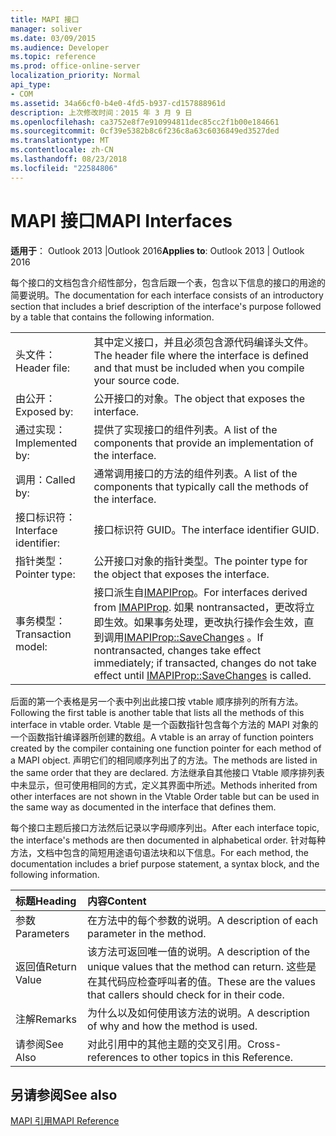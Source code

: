 ```yaml
---
title: MAPI 接口
manager: soliver
ms.date: 03/09/2015
ms.audience: Developer
ms.topic: reference
ms.prod: office-online-server
localization_priority: Normal
api_type:
- COM
ms.assetid: 34a66cf0-b4e0-4fd5-b937-cd157888961d
description: 上次修改时间：2015 年 3 月 9 日
ms.openlocfilehash: ca3752e8f7e910994811dec85cc2f1b00e184661
ms.sourcegitcommit: 0cf39e5382b8c6f236c8a63c6036849ed3527ded
ms.translationtype: MT
ms.contentlocale: zh-CN
ms.lasthandoff: 08/23/2018
ms.locfileid: "22584806"
---
```

# <a name="mapi-interfaces"></a><span data-ttu-id="ef675-103">MAPI 接口</span><span class="sxs-lookup"><span data-stu-id="ef675-103">MAPI Interfaces</span></span>

  
  
<span data-ttu-id="ef675-104">**适用于**： Outlook 2013 |Outlook 2016</span><span class="sxs-lookup"><span data-stu-id="ef675-104">**Applies to**: Outlook 2013 | Outlook 2016</span></span> 
  
<span data-ttu-id="ef675-105">每个接口的文档包含介绍性部分，包含后跟一个表，包含以下信息的接口的用途的简要说明。</span><span class="sxs-lookup"><span data-stu-id="ef675-105">The documentation for each interface consists of an introductory section that includes a brief description of the interface's purpose followed by a table that contains the following information.</span></span>
  
|||
|:-----|:-----|
|<span data-ttu-id="ef675-106">头文件：</span><span class="sxs-lookup"><span data-stu-id="ef675-106">Header file:</span></span>  <br/> |<span data-ttu-id="ef675-107">其中定义接口，并且必须包含源代码编译头文件。</span><span class="sxs-lookup"><span data-stu-id="ef675-107">The header file where the interface is defined and that must be included when you compile your source code.</span></span>  <br/> |
|<span data-ttu-id="ef675-108">由公开：</span><span class="sxs-lookup"><span data-stu-id="ef675-108">Exposed by:</span></span>  <br/> |<span data-ttu-id="ef675-109">公开接口的对象。</span><span class="sxs-lookup"><span data-stu-id="ef675-109">The object that exposes the interface.</span></span>  <br/> |
|<span data-ttu-id="ef675-110">通过实现：</span><span class="sxs-lookup"><span data-stu-id="ef675-110">Implemented by:</span></span>  <br/> |<span data-ttu-id="ef675-111">提供了实现接口的组件列表。</span><span class="sxs-lookup"><span data-stu-id="ef675-111">A list of the components that provide an implementation of the interface.</span></span>  <br/> |
|<span data-ttu-id="ef675-112">调用：</span><span class="sxs-lookup"><span data-stu-id="ef675-112">Called by:</span></span>  <br/> |<span data-ttu-id="ef675-113">通常调用接口的方法的组件列表。</span><span class="sxs-lookup"><span data-stu-id="ef675-113">A list of the components that typically call the methods of the interface.</span></span>  <br/> |
|<span data-ttu-id="ef675-114">接口标识符：</span><span class="sxs-lookup"><span data-stu-id="ef675-114">Interface identifier:</span></span>  <br/> |<span data-ttu-id="ef675-115">接口标识符 GUID。</span><span class="sxs-lookup"><span data-stu-id="ef675-115">The interface identifier GUID.</span></span>  <br/> |
|<span data-ttu-id="ef675-116">指针类型：</span><span class="sxs-lookup"><span data-stu-id="ef675-116">Pointer type:</span></span>  <br/> |<span data-ttu-id="ef675-117">公开接口对象的指针类型。</span><span class="sxs-lookup"><span data-stu-id="ef675-117">The pointer type for the object that exposes the interface.</span></span>  <br/> |
|<span data-ttu-id="ef675-118">事务模型：</span><span class="sxs-lookup"><span data-stu-id="ef675-118">Transaction model:</span></span>  <br/> |<span data-ttu-id="ef675-119">接口派生自[IMAPIProp](imapipropiunknown.md)。</span><span class="sxs-lookup"><span data-stu-id="ef675-119">For interfaces derived from [IMAPIProp](imapipropiunknown.md).</span></span> <span data-ttu-id="ef675-120">如果 nontransacted，更改将立即生效。如果事务处理，更改执行操作会生效，直到调用[IMAPIProp::SaveChanges](imapiprop-savechanges.md) 。</span><span class="sxs-lookup"><span data-stu-id="ef675-120">If nontransacted, changes take effect immediately; if transacted, changes do not take effect until [IMAPIProp::SaveChanges](imapiprop-savechanges.md) is called.</span></span>  <br/> |
   
<span data-ttu-id="ef675-121">后面的第一个表格是另一个表中列出此接口按 vtable 顺序排列的所有方法。</span><span class="sxs-lookup"><span data-stu-id="ef675-121">Following the first table is another table that lists all the methods of this interface in vtable order.</span></span> <span data-ttu-id="ef675-122">Vtable 是一个函数指针包含每个方法的 MAPI 对象的一个函数指针编译器所创建的数组。</span><span class="sxs-lookup"><span data-stu-id="ef675-122">A vtable is an array of function pointers created by the compiler containing one function pointer for each method of a MAPI object.</span></span> <span data-ttu-id="ef675-123">声明它们的相同顺序列出了的方法。</span><span class="sxs-lookup"><span data-stu-id="ef675-123">The methods are listed in the same order that they are declared.</span></span> <span data-ttu-id="ef675-124">方法继承自其他接口 Vtable 顺序排列表中未显示，但可使用相同的方式，定义其界面中所述。</span><span class="sxs-lookup"><span data-stu-id="ef675-124">Methods inherited from other interfaces are not shown in the Vtable Order table but can be used in the same way as documented in the interface that defines them.</span></span>
  
<span data-ttu-id="ef675-125">每个接口主题后接口方法然后记录以字母顺序列出。</span><span class="sxs-lookup"><span data-stu-id="ef675-125">After each interface topic, the interface's methods are then documented in alphabetical order.</span></span> <span data-ttu-id="ef675-126">针对每种方法，文档中包含的简短用途语句语法块和以下信息。</span><span class="sxs-lookup"><span data-stu-id="ef675-126">For each method, the documentation includes a brief purpose statement, a syntax block, and the following information.</span></span>
  
|<span data-ttu-id="ef675-127">**标题**</span><span class="sxs-lookup"><span data-stu-id="ef675-127">**Heading**</span></span>|<span data-ttu-id="ef675-128">**内容**</span><span class="sxs-lookup"><span data-stu-id="ef675-128">**Content**</span></span>|
|:-----|:-----|
|<span data-ttu-id="ef675-129">参数</span><span class="sxs-lookup"><span data-stu-id="ef675-129">Parameters</span></span>  <br/> |<span data-ttu-id="ef675-130">在方法中的每个参数的说明。</span><span class="sxs-lookup"><span data-stu-id="ef675-130">A description of each parameter in the method.</span></span>  <br/> |
|<span data-ttu-id="ef675-131">返回值</span><span class="sxs-lookup"><span data-stu-id="ef675-131">Return Value</span></span>  <br/> |<span data-ttu-id="ef675-132">该方法可返回唯一值的说明。</span><span class="sxs-lookup"><span data-stu-id="ef675-132">A description of the unique values that the method can return.</span></span> <span data-ttu-id="ef675-133">这些是在其代码应检查呼叫者的值。</span><span class="sxs-lookup"><span data-stu-id="ef675-133">These are the values that callers should check for in their code.</span></span>  <br/> |
|<span data-ttu-id="ef675-134">注解</span><span class="sxs-lookup"><span data-stu-id="ef675-134">Remarks</span></span>  <br/> |<span data-ttu-id="ef675-135">为什么以及如何使用该方法的说明。</span><span class="sxs-lookup"><span data-stu-id="ef675-135">A description of why and how the method is used.</span></span>  <br/> |
|<span data-ttu-id="ef675-136">请参阅</span><span class="sxs-lookup"><span data-stu-id="ef675-136">See Also</span></span>  <br/> |<span data-ttu-id="ef675-137">对此引用中的其他主题的交叉引用。</span><span class="sxs-lookup"><span data-stu-id="ef675-137">Cross-references to other topics in this Reference.</span></span>  <br/> |
   
## <a name="see-also"></a><span data-ttu-id="ef675-138">另请参阅</span><span class="sxs-lookup"><span data-stu-id="ef675-138">See also</span></span>



[<span data-ttu-id="ef675-139">MAPI 引用</span><span class="sxs-lookup"><span data-stu-id="ef675-139">MAPI Reference</span></span>](mapi-reference.md)

